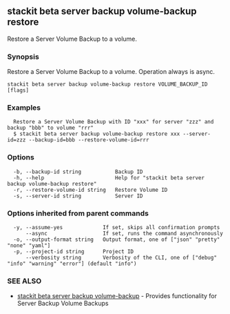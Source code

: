 ## stackit beta server backup volume-backup restore

Restore a Server Volume Backup to a volume.

### Synopsis

Restore a Server Volume Backup to a volume. Operation always is async.

```
stackit beta server backup volume-backup restore VOLUME_BACKUP_ID [flags]
```

### Examples

```
  Restore a Server Volume Backup with ID "xxx" for server "zzz" and backup "bbb" to volume "rrr"
  $ stackit beta server backup volume-backup restore xxx --server-id=zzz --backup-id=bbb --restore-volume-id=rrr
```

### Options

```
  -b, --backup-id string           Backup ID
  -h, --help                       Help for "stackit beta server backup volume-backup restore"
  -r, --restore-volume-id string   Restore Volume ID
  -s, --server-id string           Server ID
```

### Options inherited from parent commands

```
  -y, --assume-yes             If set, skips all confirmation prompts
      --async                  If set, runs the command asynchronously
  -o, --output-format string   Output format, one of ["json" "pretty" "none" "yaml"]
  -p, --project-id string      Project ID
      --verbosity string       Verbosity of the CLI, one of ["debug" "info" "warning" "error"] (default "info")
```

### SEE ALSO

* [stackit beta server backup volume-backup](./stackit_beta_server_backup_volume-backup.md)	 - Provides functionality for Server Backup Volume Backups

